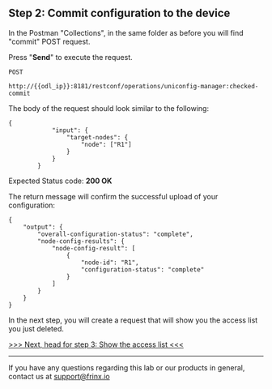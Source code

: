 ## Step 2: Commit configuration to the device 

In the Postman "Collections", in the same folder as before you will find "commit" POST request.


Press "**Send**" to execute the request.

```
POST

http://{{odl_ip}}:8181/restconf/operations/uniconfig-manager:checked-commit
```


The body of the request should look similar to the following:

```
{
            "input": {
                "target-nodes": {
                    "node": ["R1"]
                }
            }
        }
```

Expected Status code: **200 OK**

The return message will confirm the successful upload of your configuration:

```
{
    "output": {
        "overall-configuration-status": "complete",
        "node-config-results": {
            "node-config-result": [
                {
                    "node-id": "R1",
                    "configuration-status": "complete"
                }
            ]
        }
    }
}
```

In the next step, you will create a request that will show you the access list you just deleted.

[>>> Next, head for step 3: Show the access list <<<](6.md)

---
If you have any questions regarding this lab or our products in general, contact us at [support@frinx.io](mailto:support@frinx.io)